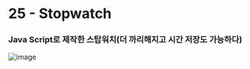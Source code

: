 <h1>25 - Stopwatch</h1>

<h3>Java Script로 제작한 스탑워치(더 까리해지고 시간 저장도 가능하다)</h3>

<p></p>

![image](https://github.com/Yuika12321/2024_get_a_job/assets/131143940/3093217b-cf5e-4e13-a2a3-a69dc20573c6)
